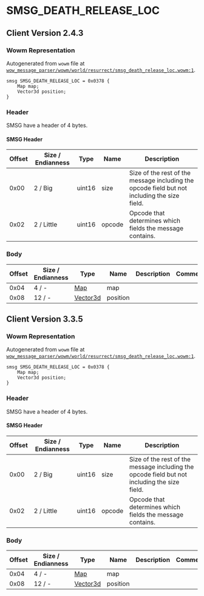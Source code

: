 # SMSG_DEATH_RELEASE_LOC

## Client Version 2.4.3

### Wowm Representation

Autogenerated from `wowm` file at [`wow_message_parser/wowm/world/resurrect/smsg_death_release_loc.wowm:1`](https://github.com/gtker/wow_messages/tree/main/wow_message_parser/wowm/world/resurrect/smsg_death_release_loc.wowm#L1).
```rust,ignore
smsg SMSG_DEATH_RELEASE_LOC = 0x0378 {
    Map map;
    Vector3d position;
}
```
### Header

SMSG have a header of 4 bytes.

#### SMSG Header

| Offset | Size / Endianness | Type   | Name   | Description |
| ------ | ----------------- | ------ | ------ | ----------- |
| 0x00   | 2 / Big           | uint16 | size   | Size of the rest of the message including the opcode field but not including the size field.|
| 0x02   | 2 / Little        | uint16 | opcode | Opcode that determines which fields the message contains.|

### Body

| Offset | Size / Endianness | Type | Name | Description | Comment |
| ------ | ----------------- | ---- | ---- | ----------- | ------- |
| 0x04 | 4 / - | [Map](map.md) | map |  |  |
| 0x08 | 12 / - | [Vector3d](vector3d.md) | position |  |  |

## Client Version 3.3.5

### Wowm Representation

Autogenerated from `wowm` file at [`wow_message_parser/wowm/world/resurrect/smsg_death_release_loc.wowm:1`](https://github.com/gtker/wow_messages/tree/main/wow_message_parser/wowm/world/resurrect/smsg_death_release_loc.wowm#L1).
```rust,ignore
smsg SMSG_DEATH_RELEASE_LOC = 0x0378 {
    Map map;
    Vector3d position;
}
```
### Header

SMSG have a header of 4 bytes.

#### SMSG Header

| Offset | Size / Endianness | Type   | Name   | Description |
| ------ | ----------------- | ------ | ------ | ----------- |
| 0x00   | 2 / Big           | uint16 | size   | Size of the rest of the message including the opcode field but not including the size field.|
| 0x02   | 2 / Little        | uint16 | opcode | Opcode that determines which fields the message contains.|

### Body

| Offset | Size / Endianness | Type | Name | Description | Comment |
| ------ | ----------------- | ---- | ---- | ----------- | ------- |
| 0x04 | 4 / - | [Map](map.md) | map |  |  |
| 0x08 | 12 / - | [Vector3d](vector3d.md) | position |  |  |

